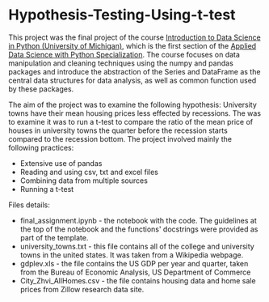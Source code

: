 # Hypothesis-Testing-Using-t-test
This project was the final project of the course [Introduction to Data Science in Python (University of Michigan)](https://www.coursera.org/learn/python-data-analysis), which is the first section of the [Applied Data Science with Python Specialization](https://www.coursera.org/specializations/data-science-python).
The course focuses on data manipulation and cleaning techniques using the numpy and pandas packages and introduce the abstraction of the Series and DataFrame as the central data structures for data analysis, as well as common function used by these packages.

The aim of the project was to examine the following hypothesis: University towns have their mean housing prices less effected by recessions. The was to examine it was to run a t-test to compare the ratio of the mean price of houses in university towns the quarter before the recession starts compared to the recession bottom. The project involved mainly the following practices:
* Extensive use of pandas
* Reading and using csv, txt and excel files
* Combining data from multiple sources
* Running a t-test

Files details:
* final_assignment.ipynb - the notebook with the code. The guidelines at the top of the notebook and the functions' docstrings were provided as part of the template.
* university_towns.txt - this file contains all of the college and university towns in the united states. It was taken from a Wikipedia webpage.
* gdplev.xls - the file contains the US GDP per year and quarter, taken from the Bureau of Economic Analysis, US Department of Commerce
* City_Zhvi_AllHomes.csv - the file contains housing data and home sale prices from Zillow research data site. 
